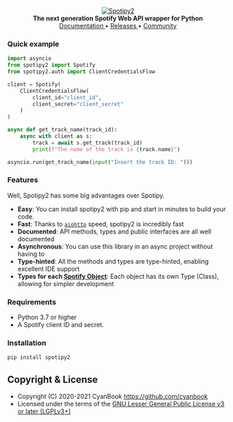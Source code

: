<p align="center">
    <a href="https://github.com/cyanbook/spotipy2">
        <img src="https://svgshare.com/i/STC.svg" alt="Spotipy2">
    </a>
    <br>
    <b>The next generation Spotify Web API wrapper for Python</b>
    <br>
    <a href="https://spotipy2.org">
        Documentation
    </a>
    •
    <a href="https://github.com/cyanbook/spotipy2/releases">
        Releases
    </a>
    •
    <a href="https://github.com/CyanBook/spotipy2/discussions">
        Community
    </a>
</p>

### Quick example
```python
import asyncio
from spotipy2 import Spotify
from spotipy2.auth import ClientCredentialsFlow

client = Spotify(
    ClientCredentialsFlow(
        client_id="client_id",
        client_secret="client_secret"
    )
)

async def get_track_name(track_id):
    async with client as s:
        track = await s.get_track(track_id)
        print(f"The name of the track is {track.name}")

asyncio.run(get_track_name(input("Insert the track ID: ")))
```

### Features
Well, Spotipy2 has some big advantages over Spotipy.
- **Easy**: You can install spotipy2 with pip and start in minutes to build your code.
- **Fast**: Thanks to [`aiohttp`](https://github.com/aio-libs/aiohttp) speed, spotipy2 is incredibly fast
- **Documented**: API methods, types and public interfaces are all well documented
- **Asynchronous**: You can use this library in an async project without having to 
- **Type-hinted**: All the methods and types are type-hinted, enabling excellent IDE support
- **Types for each [Spotify Object](https://developer.spotify.com/documentation/web-api/reference/#objects-index)**: Each object has its own Type (Class), allowing for simpler development

### Requirements
- Python 3.7 or higher
- A Spotify client ID and secret.

### Installation
```bash
pip install spotipy2
```

## Copyright & License
- Copyright (C) 2020-2021 CyanBook <https://github.com/cyanbook>
- Licensed under the terms of the [GNU Lesser General Public License v3 or later (LGPLv3+)](LICENSE)
